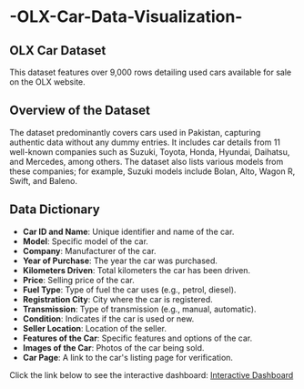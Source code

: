 # -OLX-Car-Data-Visualization-
## OLX Car Dataset

This dataset features over 9,000 rows detailing used cars available for sale on the OLX website.

## Overview of the Dataset

The dataset predominantly covers cars used in Pakistan, capturing authentic data without any dummy entries. It includes car details from 11 well-known companies such as Suzuki, Toyota, Honda, Hyundai, Daihatsu, and Mercedes, among others. The dataset also lists various models from these companies; for example, Suzuki models include Bolan, Alto, Wagon R, Swift, and Baleno.

## Data Dictionary

- **Car ID and Name**: Unique identifier and name of the car.
- **Model**: Specific model of the car.
- **Company**: Manufacturer of the car.
- **Year of Purchase**: The year the car was purchased.
- **Kilometers Driven**: Total kilometers the car has been driven.
- **Price**: Selling price of the car.
- **Fuel Type**: Type of fuel the car uses (e.g., petrol, diesel).
- **Registration City**: City where the car is registered.
- **Transmission**: Type of transmission (e.g., manual, automatic).
- **Condition**: Indicates if the car is used or new.
- **Seller Location**: Location of the seller.
- **Features of the Car**: Specific features and options of the car.
- **Images of the Car**: Photos of the car being sold.
- **Car Page**: A link to the car's listing page for verification.

Click the link below to see the interactive dashboard: [Interactive Dashboard](https://app.powerbi.com/view?r=eyJrIjoiMTFjZWQwZTktMjZhMS00YWI4LTgyOTctOTYwYjMwOTRlYWEyIiwidCI6IjMyZTBkNjM5LTczMmItNDZhMi05ODFhLTFhZTRkNDJlMDkwNiJ9)

